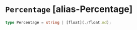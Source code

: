 # `Percentage` [alias-Percentage]
```typescript
type Percentage = string | [float](./float.md);
```
